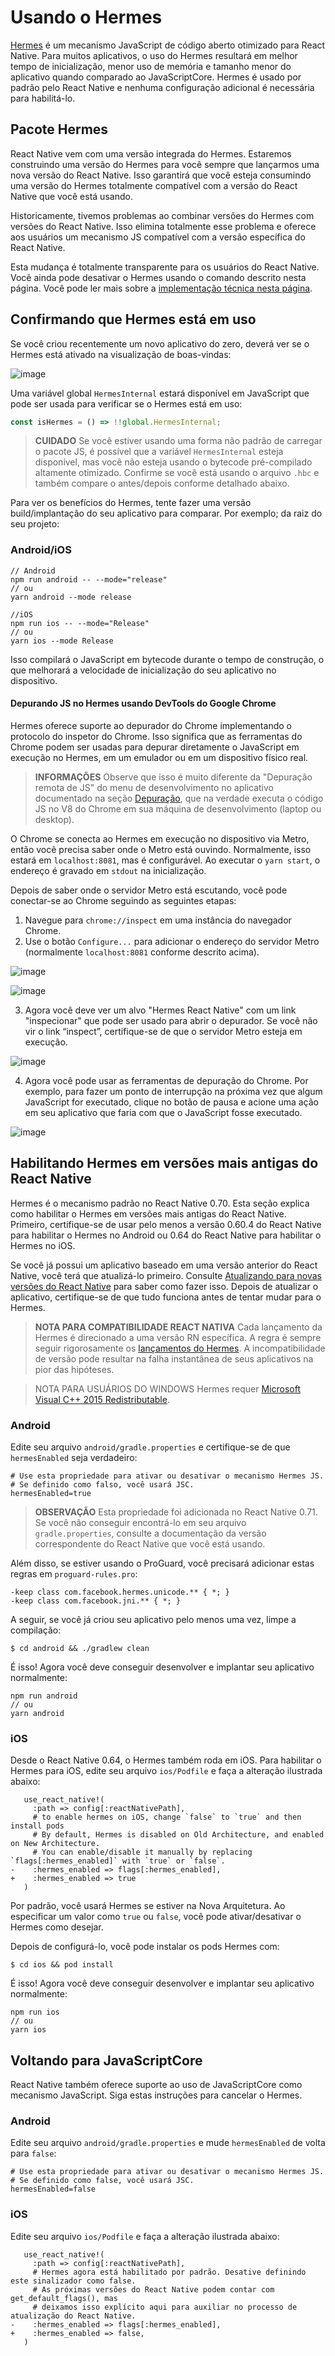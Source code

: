 # Usando o Hermes

[Hermes](https://hermesengine.dev/) é um mecanismo JavaScript de código aberto otimizado para React Native. Para muitos aplicativos, o uso do Hermes resultará em melhor tempo de inicialização, menor uso de memória e tamanho menor do aplicativo quando comparado ao JavaScriptCore. Hermes é usado por padrão pelo React Native e nenhuma configuração adicional é necessária para habilitá-lo.

## Pacote Hermes
React Native vem com uma versão integrada do Hermes. Estaremos construindo uma versão do Hermes para você sempre que lançarmos uma nova versão do React Native. Isso garantirá que você esteja consumindo uma versão do Hermes totalmente compatível com a versão do React Native que você está usando.

Historicamente, tivemos problemas ao combinar versões do Hermes com versões do React Native. Isso elimina totalmente esse problema e oferece aos usuários um mecanismo JS compatível com a versão específica do React Native.

Esta mudança é totalmente transparente para os usuários do React Native. Você ainda pode desativar o Hermes usando o comando descrito nesta página. Você pode ler mais sobre a [implementação técnica nesta página](/architecture/bundled-hermes.md).

## Confirmando que Hermes está em uso
Se você criou recentemente um novo aplicativo do zero, deverá ver se o Hermes está ativado na visualização de boas-vindas:

![image](https://github.com/tavaresgerson/reactnativedocbr/assets/22455192/388b181e-16bd-4444-a586-8efcfe5e5da4)

Uma variável global `HermesInternal` estará disponível em JavaScript que pode ser usada para verificar se o Hermes está em uso:

```js
const isHermes = () => !!global.HermesInternal;
```

> **CUIDADO**
> Se você estiver usando uma forma não padrão de carregar o pacote JS, é possível que a variável `HermesInternal` esteja disponível, mas você não esteja usando o bytecode pré-compilado altamente otimizado. Confirme se você está usando o arquivo `.hbc` e também compare o antes/depois conforme detalhado abaixo.

Para ver os benefícios do Hermes, tente fazer uma versão build/implantação do seu aplicativo para comparar. Por exemplo; da raiz do seu projeto:

### Android/iOS

```
// Android
npm run android -- --mode="release"
// ou
yarn android --mode release

//iOS
npm run ios -- --mode="Release"
// ou
yarn ios --mode Release
```

Isso compilará o JavaScript em bytecode durante o tempo de construção, o que melhorará a velocidade de inicialização do seu aplicativo no dispositivo.

####  Depurando JS no Hermes usando DevTools do Google Chrome
Hermes oferece suporte ao depurador do Chrome implementando o protocolo do inspetor do Chrome. Isso significa que as ferramentas do Chrome podem ser usadas para depurar diretamente o JavaScript em execução no Hermes, em um emulador ou em um dispositivo físico real.

> **INFORMAÇÕES**
> Observe que isso é muito diferente da "Depuração remota de JS" do menu de desenvolvimento no aplicativo documentado na seção [Depuração](/docs/debugging.md), que na verdade executa o código JS no V8 do Chrome em sua máquina de desenvolvimento (laptop ou desktop).

O Chrome se conecta ao Hermes em execução no dispositivo via Metro, então você precisa saber onde o Metro está ouvindo. Normalmente, isso estará em `localhost:8081`, mas é configurável. Ao executar o `yarn start`, o endereço é gravado em `stdout` na inicialização.

Depois de saber onde o servidor Metro está escutando, você pode conectar-se ao Chrome seguindo as seguintes etapas:
1. Navegue para `chrome://inspect` em uma instância do navegador Chrome.
2. Use o botão `Configure...` para adicionar o endereço do servidor Metro (normalmente `localhost:8081` conforme descrito acima).

![image](https://github.com/tavaresgerson/reactnativedocbr/assets/22455192/2e3ad0ad-158e-44f9-9380-766c60734ef3)

![image](https://github.com/tavaresgerson/reactnativedocbr/assets/22455192/6526427d-5ece-4ed1-b980-a84cfb4b2ff1)

3. Agora você deve ver um alvo "Hermes React Native" com um link "inspecionar" que pode ser usado para abrir o depurador. Se você não vir o link “inspect”, certifique-se de que o servidor Metro esteja em execução.

![image](https://github.com/tavaresgerson/reactnativedocbr/assets/22455192/2ed9b518-98c0-4a67-85f2-5524997c72d9)

4. Agora você pode usar as ferramentas de depuração do Chrome. Por exemplo, para fazer um ponto de interrupção na próxima vez que algum JavaScript for executado, clique no botão de pausa e acione uma ação em seu aplicativo que faria com que o JavaScript fosse executado.

![image](https://github.com/tavaresgerson/reactnativedocbr/assets/22455192/8e11055e-5ac9-4da6-a9da-cd4d854a3779)

## Habilitando Hermes em versões mais antigas do React Native
Hermes é o mecanismo padrão no React Native 0.70. Esta seção explica como habilitar o Hermes em versões mais antigas do React Native. Primeiro, certifique-se de usar pelo menos a versão 0.60.4 do React Native para habilitar o Hermes no Android ou 0.64 do React Native para habilitar o Hermes no iOS.

Se você já possui um aplicativo baseado em uma versão anterior do React Native, você terá que atualizá-lo primeiro. Consulte [Atualizando para novas versões do React Native](/docs/upgrading.md) para saber como fazer isso. Depois de atualizar o aplicativo, certifique-se de que tudo funciona antes de tentar mudar para o Hermes.

> **NOTA PARA COMPATIBILIDADE REACT NATIVA**
> Cada lançamento da Hermes é direcionado a uma versão RN específica. A regra é sempre seguir rigorosamente os [lançamentos do Hermes](https://github.com/facebook/hermes/releases). A incompatibilidade de versão pode resultar na falha instantânea de seus aplicativos na pior das hipóteses.

> NOTA PARA USUÁRIOS DO WINDOWS
> Hermes requer [Microsoft Visual C++ 2015 Redistributable](https://www.microsoft.com/en-us/download/details.aspx?id=48145).

### Android
Edite seu arquivo `android/gradle.properties` e certifique-se de que `hermesEnabled` seja verdadeiro:

```
# Use esta propriedade para ativar ou desativar o mecanismo Hermes JS.
# Se definido como falso, você usará JSC.
hermesEnabled=true
```

> **OBSERVAÇÃO**
> Esta propriedade foi adicionada no React Native 0.71. Se você não conseguir encontrá-lo em seu arquivo `gradle.properties`, consulte a documentação da versão correspondente do React Native que você está usando.

Além disso, se estiver usando o ProGuard, você precisará adicionar estas regras em `proguard-rules.pro`:
```
-keep class com.facebook.hermes.unicode.** { *; }
-keep class com.facebook.jni.** { *; }
```

A seguir, se você já criou seu aplicativo pelo menos uma vez, limpe a compilação:

```
$ cd android && ./gradlew clean
```

É isso! Agora você deve conseguir desenvolver e implantar seu aplicativo normalmente:

```
npm run android
// ou
yarn android
```

### iOS
Desde o React Native 0.64, o Hermes também roda em iOS. Para habilitar o Hermes para iOS, edite seu arquivo `ios/Podfile` e faça a alteração ilustrada abaixo:

```
   use_react_native!(
     :path => config[:reactNativePath],
     # to enable hermes on iOS, change `false` to `true` and then install pods
     # By default, Hermes is disabled on Old Architecture, and enabled on New Architecture.
     # You can enable/disable it manually by replacing `flags[:hermes_enabled]` with `true` or `false`.
-    :hermes_enabled => flags[:hermes_enabled],
+    :hermes_enabled => true
   )
```

Por padrão, você usará Hermes se estiver na Nova Arquitetura. Ao especificar um valor como `true` ou `false`, você pode ativar/desativar o Hermes como desejar.

Depois de configurá-lo, você pode instalar os pods Hermes com:

```
$ cd ios && pod install
```

É isso! Agora você deve conseguir desenvolver e implantar seu aplicativo normalmente:

```
npm run ios
// ou
yarn ios
```

## Voltando para JavaScriptCore
React Native também oferece suporte ao uso de JavaScriptCore como mecanismo JavaScript. Siga estas instruções para cancelar o Hermes.

### Android
Edite seu arquivo `android/gradle.properties` e mude `hermesEnabled` de volta para `false`:
```
# Use esta propriedade para ativar ou desativar o mecanismo Hermes JS.
# Se definido como false, você usará JSC.
hermesEnabled=false
```

### iOS
Edite seu arquivo `ios/Podfile` e faça a alteração ilustrada abaixo:
```
   use_react_native!(
     :path => config[:reactNativePath],
     # Hermes agora está habilitado por padrão. Desative definindo este sinalizador como false.
     # As próximas versões do React Native podem contar com get_default_flags(), mas
     # deixamos isso explícito aqui para auxiliar no processo de atualização do React Native.
-    :hermes_enabled => flags[:hermes_enabled],
+    :hermes_enabled => false,
   )
```
